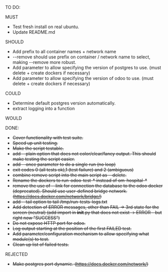 TO DO:

MUST

* Test fresh install on real ubuntu.
* Update README.md

SHOULD
* Add prefix to all container names + network name
* --remove should use prefix on container / network name to select, making --remove more robust.
* Add parameter to allow specifying the version of postgres to use. (must delete + create dockers if necessary)
* Add parameter to allow specifying the version of odoo to use. (must delete + create dockers if necessary)

COULD
* Determine default postgres version automatically.
* extract logging into a function

WOULD

DONE:

* ~~Cover functionality with test suite.~~ 
* ~~Speed up unit testing.~~
* ~~Make the script testable.~~
* ~~add --plain option that does not color/clear/fancy output. This should make testing the script easier.~~
* ~~add --once parameter to do a single run (no loop)~~
* ~~exit codes 0 (all tests ok),1 (test failure) and 2 (ambiguous)~~
* ~~combine remove script into the main script as --delete.~~
* ~~Rename the dockers to run-odoo-test-* instead of om-hospital-*~~
* ~~remove the use of --link for connection the database to the odoo docker (deprecated). Should use user-defined bridge network. (https://docs.docker.com/network/bridge/)~~
* ~~add --tail option to tail /tmp/run-tests-logs.txt~~
* ~~Add detection of ERROR messages, other than FAIL -> 3rd state for the screen (neutral) (add import in __init__.py that does not exist -> ERROR - but right now "SUCCESS")~~
* ~~Do not expose HTTP port for odoo.~~
* ~~Log output starting at the position of the first FAILED test.~~
* ~~Add parameter/configuration mechanism to allow specifying what module(s) to test.~~
* ~~Clean up list of failed tests.~~

REJECTED

* ~~Make postgres port dynamic. (https://docs.docker.com/network/)~~

